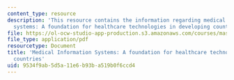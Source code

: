 ```yaml
---
content_type: resource
description: 'This resource contains the information regarding medical information
  systems: A foundation for healthcare technologies in developing countries.'
file: https://ol-ocw-studio-app-production.s3.amazonaws.com/courses/mas-965-nextlab-i-designing-mobile-technologies-for-the-next-billion-users-fall-2008/9534f9ab5d5a11e6b93ba519b0f6ccd4_MITMAS_965F08_clifford2008.pdf
file_type: application/pdf
resourcetype: Document
title: 'Medical Information Systems: A foundation for healthcare technologies in developing
  countries'
uid: 9534f9ab-5d5a-11e6-b93b-a519b0f6ccd4
---
```

